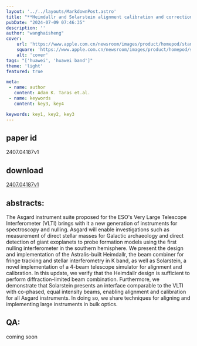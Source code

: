 ```yaml
---
layout: '../../layouts/MarkdownPost.astro'
title: "**Heimdallr and Solarstein alignment calibration and correction in the Asgard suite at the VLTI**"
pubDate: "2024-07-09 07:46:35"
description: ''
author: "wanghaisheng"
cover:
    url: 'https://www.apple.com.cn/newsroom/images/product/homepod/standard/Apple-HomePod-hero-230118_big.jpg.large_2x.jpg'
    square: 'https://www.apple.com.cn/newsroom/images/product/homepod/standard/Apple-HomePod-hero-230118_big.jpg.large_2x.jpg'
    alt: 'cover'
tags: "['huawei', 'huawei band']"
theme: 'light'
featured: true

meta:
 - name: author
   content: Adam K. Taras et.al.
 - name: keywords
   content: key3, key4

keywords: key1, key2, key3
---
```


## paper id
2407.04187v1
## download
[2407.04187v1](http://arxiv.org/abs/2407.04187v1)
## abstracts:
The Asgard instrument suite proposed for the ESO's Very Large Telescope Interferometer (VLTI) brings with it a new generation of instruments for spectroscopy and nulling. Asgard will enable investigations such as measurement of direct stellar masses for Galactic archaeology and direct detection of giant exoplanets to probe formation models using the first nulling interferometer in the southern hemisphere. We present the design and implementation of the Astralis-built Heimdallr, the beam combiner for fringe tracking and stellar interferometry in K band, as well as Solarstein, a novel implementation of a 4-beam telescope simulator for alignment and calibration. In this update, we verify that the Heimdallr design is sufficient to perform diffraction-limited beam combination. Furthermore, we demonstrate that Solarstein presents an interface comparable to the VLTI with co-phased, equal intensity beams, enabling alignment and calibration for all Asgard instruments. In doing so, we share techniques for aligning and implementing large instruments in bulk optics.
## QA:
coming soon
